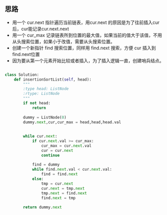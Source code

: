 ## 思路
- 用一个 cur.next 指针遍历当前链表，用cur.next 的原因是为了往前插入cur后，cur能记录cur.next.next
- 用一个 cur_max 记录链表所到位置的最大值，如果当前的值大于该值，不用从头搜索位置，如果小于改值，需要从头搜索位置。
- 创建一个新指针 find 搜索位置，同样用 find.next 搜索，方便 cur 插入到 find.next位置
- 因为要从第一个元素开始比较或者插入，为了插入逻辑一直，创建哨兵结点。

```Python

class Solution:
    def insertionSortList(self, head):
        """
        :type head: ListNode
        :rtype: ListNode
        """
        if not head:
            return 
        
        dummy = ListNode(0)
        dummy.next,cur,cur_max = head,head,head.val
        
        
        while cur.next:
            if cur.next.val >= cur_max:
                cur_max = cur.next.val
                cur = cur.next
                continue
                
            find = dummy
            while find.next.val < cur.next.val:
                find = find.next
            else:     
                tmp = cur.next
                cur.next = tmp.next
                tmp.next = find.next
                find.next = tmp
                
        return dummy.next
```